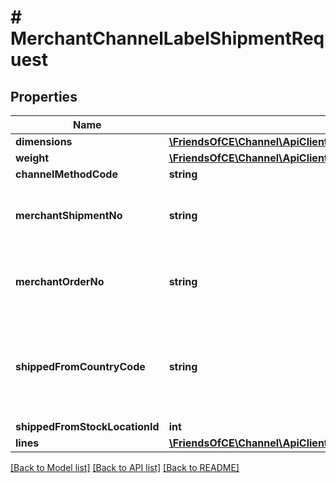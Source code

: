 # # MerchantChannelLabelShipmentRequest

## Properties

Name | Type | Description | Notes
------------ | ------------- | ------------- | -------------
**dimensions** | [**\FriendsOfCE\Channel\ApiClient\Model\MerchantShipmentPackageDimensionsRequest**](MerchantShipmentPackageDimensionsRequest.md) |  |
**weight** | [**\FriendsOfCE\Channel\ApiClient\Model\MerchantShipmentPackageWeightRequest**](MerchantShipmentPackageWeightRequest.md) |  |
**channelMethodCode** | **string** |  |
**merchantShipmentNo** | **string** | The unique shipment reference used by the Merchant. |
**merchantOrderNo** | **string** | The unique order reference used by the Merchant. |
**shippedFromCountryCode** | **string** | The code of the country from where the package is being shipped. | [optional]
**shippedFromStockLocationId** | **int** |  | [optional]
**lines** | [**\FriendsOfCE\Channel\ApiClient\Model\MerchantShipmentLineRequest[]**](MerchantShipmentLineRequest.md) |  |

[[Back to Model list]](../../README.md#models) [[Back to API list]](../../README.md#endpoints) [[Back to README]](../../README.md)
